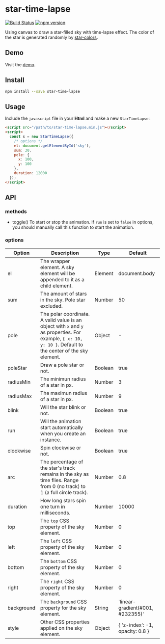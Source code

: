 # star-time-lapse

[![Build Status](https://travis-ci.org/fralonra/star-time-lapse.svg?branch=master)](https://travis-ci.org/fralonra/star-time-lapse)
[![npm version](https://img.shields.io/npm/v/star-time-lapse.svg)](https://www.npmjs.com/package/star-time-lapse)

Using canvas to draw a star-filled sky with time-lapse effect. The color of the star is generated randomly by [star-colors](https://github.com/fralonra/star-colors).

## Demo

Visit the [demo](https://fralonra.github.io/star-time-lapse/demo/).

## Install

```bash
npm install --save star-time-lapse
```

## Usage

Include the `javascript` file in your **Html** and make a new `StarTimeLapse`:
```html
<script src="/path/to/star-time-lapse.min.js"></script>
<script>
  const s = new StarTimeLapse({
    /* options */
    el: document.getElementById('sky'),
    sum: 30,
    pole: {
      x: 100,
      y: 100
    },
    duration: 12000
  });
</script>
```

## API

### methods

* toggle()
To start or stop the animation. If `run` is set to `false` in options, you should manually call this function to start the animation.


### options
| Option | Description | Type | Default |
| --- | --- | --- | --- |
| el | The wrapper element. A sky element will be appended to it as a child element. | Element | document.body |
| sum | The amount of stars in the sky. Pole star excluded. | Number | 50 |
| pole | The polar coordinate. A valid value is an object with `x` and `y` as properties. For example, `{ x: 10, y: 10 }`. Default to the center of the sky element. | Object | - |
| poleStar | Draw a pole star or not. | Boolean | true |
| radiusMin | The minimun radius of a star in px. | Number | 3 |
| radiusMax | The maximun radius of a star in px. | Number | 9 |
| blink | Will the star blink or not. | Boolean | true |
| run | Will the animation start automatically when you create an instance. | Boolean | true |
| clockwise | Spin clockwise or not. | Boolean | true |
| arc | The percentage of the star's track remains in the sky as time flies. Range from 0 (no track) to 1 (a full circle track). | Number | 0.8 |
| duration | How long stars spin one turn in milliseconds. | Number | 10000 |
| top | The `top` CSS property of the sky element. | Number | 0 |
| left | The `left` CSS property of the sky element. | Number | 0 |
| bottom | The `bottom` CSS property of the sky element. | Number | 0 |
| right | The `right` CSS property of the sky element. | Number | 0 |
| background | The `background` CSS property for the sky element. | String | 'linear-gradient(#001, #232355)' |
| style | Other CSS properties applied on the sky element. | Object | { 'z-index': -1, opacity: 0.8 } |